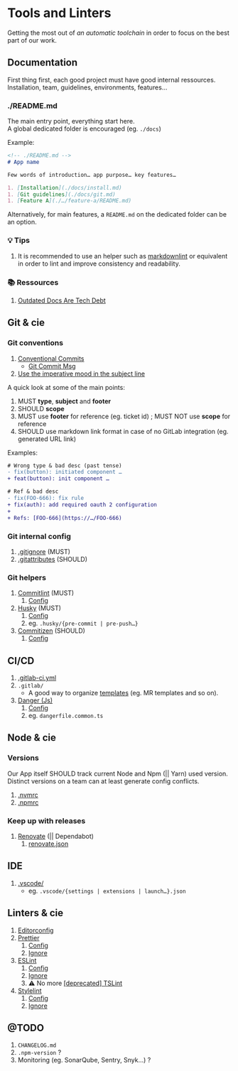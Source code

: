 # Tools and Linters

Getting the most out of _an automatic toolchain_ in order to focus on the best part of our work.

## Documentation

First thing first, each good project must have good internal ressources. Installation, team, guidelines, environments, features…

### ./README.md

The main entry point, everything start here.  
A global dedicated folder is encouraged (eg. `./docs`)

Example:

```md
<!-- ./README.md -->
# App name

Few words of introduction… app purpose… key features…

1. [Installation](./docs/install.md)
1. [Git guidelines](./docs/git.md)
1. [Feature A](./…/feature-a/README.md)
```

Alternatively, for main features, a `README.md` on the dedicated folder can be an option.

### 💡 Tips

1. It is recommended to use an helper such as [markdownlint](https://marketplace.visualstudio.com/items?itemName=DavidAnson.vscode-markdownlint) or equivalent in order to lint and improve consistency and readability.

### 📚 Ressources

1. [Outdated Docs Are Tech Debt](https://www.trevorlasn.com/blog/outdated-docs-are-tech-debt)

## Git & cie

### Git conventions

1. [Conventional Commits](https://www.conventionalcommits.org)
    - [Git Commit Msg](https://karma-runner.github.io/6.4/dev/git-commit-msg.html)
1. [Use the imperative mood in the subject line](https://cbea.ms/git-commit/#imperative)

A quick look at some of the main points:

1. MUST **type**, **subject** and **footer**
1. SHOULD **scope**
1. MUST use **footer** for reference (eg. ticket id) ; MUST NOT use **scope** for reference
1. SHOULD use markdown link format in case of no GitLab integration (eg. generated URL link)

Examples:

```diff
# Wrong type & bad desc (past tense)
- fix(button): initiated component …
+ feat(button): init component …
```

```diff
# Ref & bad desc
- fix(FOO-666): fix rule
+ fix(auth): add required oauth 2 configuration
+ 
+ Refs: [FOO-666](https://…/FOO-666)
```

### Git internal config

1. [.gitignore](https://git-scm.com/docs/gitignore) (MUST)
1. [.gitattributes](https://git-scm.com/docs/gitattributes) (SHOULD)

### Git helpers

1. [Commitlint](https://commitlint.js.org/) (MUST)
    1. [Config](https://commitlint.js.org/reference/configuration.html)
1. [Husky](https://typicode.github.io/husky/) (MUST)
    1. [Config](https://typicode.github.io/husky/how-to.html)
    1. eg. `.husky/{pre-commit | pre-push…}`
1. [Commitizen](https://commitizen-tools.github.io/commitizen/) (SHOULD)
    1. [Config](https://commitizen-tools.github.io/commitizen/config/)

## CI/CD

1. [.gitlab-ci.yml](https://docs.gitlab.com/ee/ci/)
1. `.gitlab/`
    - A good way to organize [templates](https://docs.gitlab.com/ee/user/project/description_templates.html) (eg. MR templates and so on).
1. [Danger (Js)](https://danger.systems/js/)
    1. [Config](https://danger.systems/js/guides/getting_started#creating-a-dangerfile)
    1. eg. `dangerfile.common.ts`

## Node & cie

### Versions

Our App itself SHOULD track current Node and Npm (|| Yarn) used version. Distinct versions on a team can at least generate config conflicts.

1. [.nvmrc](https://github.com/nvm-sh/nvm?tab=readme-ov-file#nvmrc)
1. [.npmrc](https://docs.npmjs.com/cli/v10/configuring-npm/npmrc)

### Keep up with releases

1. [Renovate](https://docs.renovatebot.com/) (|| Dependabot)
    1. [renovate.json](https://docs.renovatebot.com/config-overview/)

## IDE

1. [.vscode/](https://code.visualstudio.com/docs/getstarted/settings#_settings-json-file)
    - eg. `.vscode/{settings | extensions | launch…}.json`

## Linters & cie

1. [Editorconfig](https://editorconfig.org/)
1. [Prettier](https://prettier.io/)
    1. [Config](https://prettier.io/docs/en/configuration)
    1. [Ignore](https://prettier.io/docs/en/ignore.html)
1. [ESLint](https://eslint.org/)
    1. [Config](https://eslint.org/docs/latest/use/configure/configuration-files)
    1. [Ignore](https://eslint.org/docs/latest/use/configure/ignore)
    1. ⚠️ No more [[deprecated] TSLint](https://palantir.github.io/tslint/)
1. [Stylelint](https://stylelint.io/)
    1. [Config](https://stylelint.io/user-guide/configure)
    1. [Ignore](https://stylelint.io/user-guide/ignore-code)

## @TODO

1. `CHANGELOG.md`
1. `.npm-version` ?
1. Monitoring (eg. SonarQube, Sentry, Snyk…) ?

